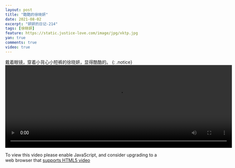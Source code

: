 ```yaml
---
layout: post
title: "酷酷的徐晓妍"
date: 2021-08-02
excerpt: "妍妍的日记-214"
tags: [徐晓妍]
feature: https://static.justice-love.com/image/jpg/xktp.jpg
yan: true
comments: true
video: true
---
```

戴着眼镜，穿着小背心小短裤的徐晓妍，显得酷酷的。
{: .notice}
<video id="my-video" class="video-js vjs-16-9 clipboard" controls preload="auto" width="722" height="264" data-setup="{}">
    <source src="{{ site.staticUrl }}/yanyan/video/kukudexuxiaoyan.mp4" type='video/mp4'>
    <p class="vjs-no-js">
        To view this video please enable JavaScript, and consider upgrading to a web browser that
        <a href="http://videojs.com/html5-video-support/" target="_blank">supports HTML5 video</a>
    </p>
</video>
